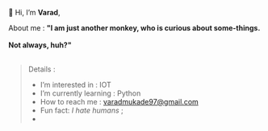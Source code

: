 👋 Hi, I’m **Varad**,

About me :
**"I am just another monkey, who is curious about some-things.
<br/>
<br/>
Not always, huh?"**
<br/>
<br/>
> Details :
> -  I’m interested in : IOT 
> -  I’m currently learning : Python
> -  How to reach me : varadmukade97@gmail.com
> -  Fun fact: *I hate humans* ;
> -  
> 

